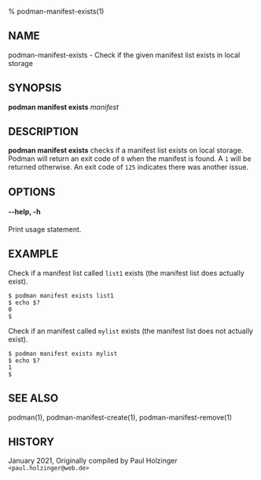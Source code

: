 % podman-manifest-exists(1)

## NAME
podman\-manifest\-exists - Check if the given manifest list exists in local storage

## SYNOPSIS
**podman manifest exists** *manifest*

## DESCRIPTION
**podman manifest exists** checks if a manifest list exists on local storage. Podman will
return an exit code of `0` when the manifest is found. A `1` will be returned otherwise.
An exit code of `125` indicates there was another issue.


## OPTIONS

#### **--help**, **-h**

Print usage statement.

## EXAMPLE

Check if a manifest list called `list1` exists (the manifest list does actually exist).
```
$ podman manifest exists list1
$ echo $?
0
$
```

Check if an manifest called `mylist` exists (the manifest list does not actually exist).
```
$ podman manifest exists mylist
$ echo $?
1
$
```

## SEE ALSO
podman(1), podman-manifest-create(1), podman-manifest-remove(1)

## HISTORY
January 2021, Originally compiled by Paul Holzinger `<paul.holzinger@web.de>`
